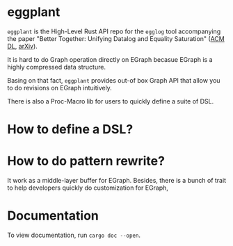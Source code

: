 # eggplant


`eggplant` is the High-Level Rust API repo for the `egglog` tool accompanying the paper
  "Better Together: Unifying Datalog and Equality Saturation"
  ([ACM DL](https://dl.acm.org/doi/10.1145/3591239), [arXiv](https://arxiv.org/abs/2304.04332)).

It is hard to do Graph operation directly on EGraph becasue EGraph is a highly compressed data structure.

Basing on that fact, `eggplant` provides out-of box Graph API that allow you to do revisions on EGraph intuitively.

There is also a Proc-Macro lib for users to quickly define a suite of DSL.

# How to define a DSL?


# How to do pattern rewrite?


It work as a middle-layer buffer for EGraph. Besides, there is a bunch of trait to help developers quickly do customization for EGraph, 


# Documentation

To view documentation, run `cargo doc --open`.


